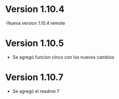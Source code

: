 # Version 1.10.4

-Nueva version 1.10.4 remote

#    Version 1.10.5
- Se agregó  funcion cinco con los nuevos cambios

#    Version 1.10.7
- Se agregó el readme 7
